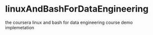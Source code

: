 # linuxAndBashForDataEngineering
the coursera linux and bash for data engineering course demo implemetation
